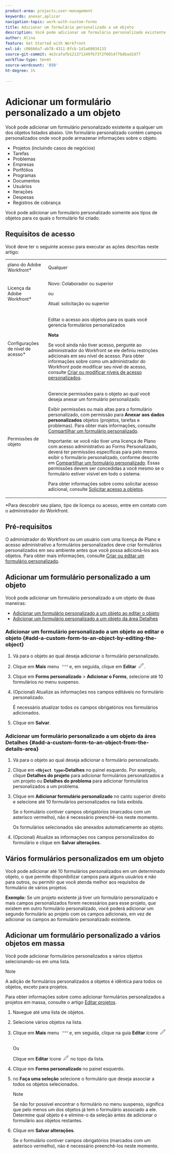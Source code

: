 ```yaml
---
product-area: projects;user-management
keywords: anexar,aplicar
navigation-topic: work-with-custom-forms
title: Adicionar um formulário personalizado a um objeto
description: Você pode adicionar um formulário personalizado existente a qualquer um dos objetos listados abaixo. Um formulário personalizado contém campos personalizados onde você pode armazenar informações sobre o objeto.
author: Alina
feature: Get Started with Workfront
exl-id: c06666a7-ab78-4311-8fcb-1d1a68034133
source-git-commit: 4e3cafafb121371249fb73f2f001477bdbad2d77
workflow-type: tm+mt
source-wordcount: '850'
ht-degree: 1%

---
```


# Adicionar um formulário personalizado a um objeto

<!--Audited: 12/2023-->

<!--<span class="preview">The highlighted information on this page refers to functionality not yet generally available. It is available for all customers in the Preview environment and for a select group of customers in the Production environment.</span>-->

Você pode adicionar um formulário personalizado existente a qualquer um dos objetos listados abaixo. Um formulário personalizado contém campos personalizados onde você pode armazenar informações sobre o objeto.

* Projetos (incluindo casos de negócios)
* Tarefas
* Problemas
* Empresas
* Portfólios
* Programas
* Documentos
* Usuários
* Iterações
* Despesas
* Registros de cobrança

Você pode adicionar um formulário personalizado somente aos tipos de objetos para os quais o formulário foi criado.

## Requisitos de acesso

Você deve ter o seguinte acesso para executar as ações descritas neste artigo:

<table style="table-layout:auto"> 
 <col> 
 <col> 
 <tbody> 
  <tr> 
   <td role="rowheader">plano do Adobe Workfront*</td> 
   <td> <p>Qualquer </p> </td> 
  </tr> 
<tr> 
  <td role="rowheader">Licença da Adobe Workfront*</td> 
  <td> <p>Novo: Colaborador ou superior </p>
 <p>ou</p> 
<p>Atual: solicitação ou superior </p> 
</td> 
 </tr> 
  <tr> 
   <td role="rowheader">Configurações de nível de acesso*</td> 
   <td> <p>Editar o acesso aos objetos para os quais você gerencia formulários personalizados</p> <p><b>Nota</b></p>

Se você ainda não tiver acesso, pergunte ao administrador do Workfront se ele definiu restrições adicionais em seu nível de acesso. Para obter informações sobre como um administrador do Workfront pode modificar seu nível de acesso, consulte <a href="../../administration-and-setup/add-users/configure-and-grant-access/create-modify-access-levels.md" class="MCXref xref">Criar ou modificar níveis de acesso personalizados</a>.</p> </td>
</tr> 
  <tr> 
   <td role="rowheader">Permissões de objeto</td> 
   <td> <p>Gerencie permissões para o objeto ao qual você deseja anexar um formulário personalizado.</p> <p>Exibir permissões ou mais altas para o formulário personalizado, com permissão para <b>Anexar aos dados personalizados</b> objetos (projetos, tarefas e problemas). Para obter mais informações, consulte <a href="../../administration-and-setup/customize-workfront/create-manage-custom-forms/share-access-to-a-custom-form.md" class="MCXref xref">Compartilhar um formulário personalizado</a>.</p> <p>Importante: se você não tiver uma licença de Plano com acesso administrativo ao Forms Personalizado, deverá ter permissões específicas para pelo menos exibir o formulário personalizado, conforme descrito em <a href="../../administration-and-setup/customize-workfront/create-manage-custom-forms/share-access-to-a-custom-form.md" class="MCXref xref">Compartilhar um formulário personalizado</a>. Essas permissões devem ser concedidas a você mesmo se o formulário estiver visível em todo o sistema. </p> <p>Para obter informações sobre como solicitar acesso adicional, consulte <a href="../../workfront-basics/grant-and-request-access-to-objects/request-access.md" class="MCXref xref">Solicitar acesso a objetos</a>.</p> </td> 
  </tr> 
 </tbody> 
</table>

&#42;Para descobrir seu plano, tipo de licença ou acesso, entre em contato com o administrador do Workfront.

## Pré-requisitos

O administrador do Workfront ou um usuário com uma licença de Plano e acesso administrativo a formulários personalizados deve criar formulários personalizados em seu ambiente antes que você possa adicioná-los aos objetos. Para obter mais informações, consulte [Criar ou editar um formulário personalizado](../../administration-and-setup/customize-workfront/create-manage-custom-forms/create-or-edit-a-custom-form.md).

## Adicionar um formulário personalizado a um objeto

Você pode adicionar um formulário personalizado a um objeto de duas maneiras:

* [Adicionar um formulário personalizado a um objeto ao editar o objeto](#add-a-custom-form-to-an-object-by-editing-the-object)
* [Adicionar um formulário personalizado a um objeto da área Detalhes](#add-a-custom-form-to-an-object-from-the-details-area)

### Adicionar um formulário personalizado a um objeto ao editar o objeto {#add-a-custom-form-to-an-object-by-editing-the-object}

1. Vá para o objeto ao qual deseja adicionar o formulário personalizado.
1. Clique em **Mais** menu ![](assets/more-icon.png)e, em seguida, clique em **Editar** ![](assets/edit-icon.png).
1. Clique em **Forms personalizado** > **Adicionar o Forms**, selecione até 10 formulários no menu suspenso.

1. (Opcional) Atualize as informações nos campos editáveis no formulário personalizado.

   É necessário atualizar todos os campos obrigatórios nos formulários adicionados.

1. Clique em **Salvar**.

### Adicionar um formulário personalizado a um objeto da área Detalhes {#add-a-custom-form-to-an-object-from-the-details-area}

1. Vá para o objeto ao qual deseja adicionar o formulário personalizado.
1. Clique em **`<Object type>`Detalhes** no painel esquerdo. Por exemplo, clique **Detalhes do projeto** para adicionar formulários personalizados a um projeto ou **Detalhes do problema** para adicionar formulários personalizados a um problema.
1. Clique em **Adicionar formulário personalizado** no canto superior direito e selecione até 10 formulários personalizados na lista exibida.

   Se o formulário contiver campos obrigatórios (marcados com um asterisco vermelho), não é necessário preenchê-los neste momento.

   Os formulários selecionados são anexados automaticamente ao objeto.

1. (Opcional) Atualize as informações nos campos personalizados do formulário e clique em **Salvar alterações**.

## Vários formulários personalizados em um objeto

Você pode adicionar até 10 formulários personalizados em um determinado objeto, o que permite disponibilizar campos para alguns usuários e não para outros, ou permitir que você atenda melhor aos requisitos de formulário de vários projetos.

**Exemplo:** Se um projeto existente já tiver um formulário personalizado e mais campos personalizados forem necessários para esse projeto, que existem em outro formulário personalizado, você poderá adicionar um segundo formulário ao projeto com os campos adicionais, em vez de adicionar os campos ao formulário personalizado existente.

## Adicionar um formulário personalizado a vários objetos em massa

Você pode adicionar formulários personalizados a vários objetos selecionando-os em uma lista.

<!--
drafted for bulk-editing projects. When it releases to Prod for projects, take "in the preview environment" and the yellow tags out. Add additional objects here in the same way when they become available:-->

>[!NOTE]
>
>A adição de formulários personalizados a objetos é idêntica para todos os objetos, exceto para projetos.
>
>Para obter informações sobre como adicionar formulários personalizados a projetos em massa, consulte o artigo [Editar projetos](../../manage-work/projects/manage-projects/edit-projects.md).


1. Navegue até uma lista de objetos.
1. Selecione vários objetos na lista.

1. Clique em **Mais** menu ![](assets/more-icon.png)e, em seguida, clique na guia **Editar** ícone  ![](assets/edit-icon.png).

   Ou

   Clique em **Editar** ícone ![](assets/edit-icon.png) no topo da lista.
1. Clique em **Forms personalizado** no painel esquerdo.
1. no **Faça uma seleção** selecione o formulário que deseja associar a todos os objetos selecionados.

   >[!NOTE]
   >
   >Se não for possível encontrar o formulário no menu suspenso, significa que pelo menos um dos objetos já tem o formulário associado a ele. Determine qual objeto é e elimine-o da seleção antes de adicionar o formulário aos objetos restantes.


1. Clique em **Salvar alterações**.

   Se o formulário contiver campos obrigatórios (marcados com um asterisco vermelho), não é necessário preenchê-los neste momento.
